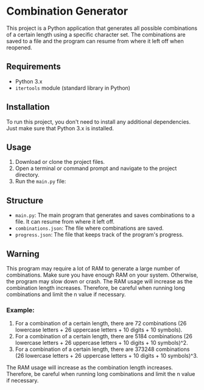 # Combination Generator

This project is a Python application that generates all possible combinations of a certain length using a specific character set. The combinations are saved to a file and the program can resume from where it left off when reopened.

## Requirements

- Python 3.x
- `itertools` module (standard library in Python)

## Installation

To run this project, you don't need to install any additional dependencies. Just make sure that Python 3.x is installed.

## Usage

1. Download or clone the project files.
2. Open a terminal or command prompt and navigate to the project directory.
3. Run the `main.py` file:


## Structure

- `main.py`: The main program that generates and saves combinations to a file. It can resume from where it left off.
- `combinations.json`: The file where combinations are saved.
- `progress.json`: The file that keeps track of the program's progress.

## Warning

This program may require a lot of RAM to generate a large number of combinations. Make sure you have enough RAM on your system. Otherwise, the program may slow down or crash. The RAM usage will increase as the combination length increases. Therefore, be careful when running long combinations and limit the n value if necessary.

### Example:

1. For a combination of a certain length, there are 72 combinations (26 lowercase letters + 26 uppercase letters + 10 digits + 10 symbols).
2. For a combination of a certain length, there are 5184 combinations (26 lowercase letters + 26 uppercase letters + 10 digits + 10 symbols)^2.
3. For a combination of a certain length, there are 373248 combinations (26 lowercase letters + 26 uppercase letters + 10 digits + 10 symbols)^3.

The RAM usage will increase as the combination length increases. Therefore, be careful when running long combinations and limit the n value if necessary.
